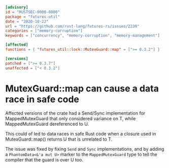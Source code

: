 ```toml
[advisory]
id = "RUSTSEC-0000-0000"
package = "futures-util"
date = "2020-10-22"
url = "https://github.com/rust-lang/futures-rs/issues/2239"
categories = ["memory-corruption"]
keywords = ["concurrency", "memory-corruption", "memory-management"]

[affected]
functions = { "futures_util::lock::MutexGuard::map" = [">= 0.3.2"] }

[versions]
patched = [">= 0.3.7"]
unaffected = ["< 0.3.2"]
```

# MutexGuard::map can cause a data race in safe code
Affected versions of the crate had a Send/Sync implementation for MappedMutexGuard that only considered variance on T, while MappedMutexGuard dereferenced to U.

This could of led to data races in safe Rust code when a closure used in MutexGuard::map() returns U that is unrelated to T.

The issue was fixed by fixing `Send` and `Sync` implementations, and by adding a `PhantomData<&'a mut U>` marker to the `MappedMutexGuard` type to tell the compiler that the guard is over
U too.
